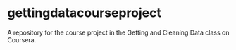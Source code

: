 # gettingdatacourseproject
A repository for the course project in the Getting and Cleaning Data class on Coursera.
